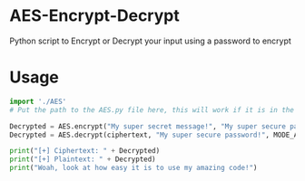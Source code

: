 # AES-Encrypt-Decrypt
Python script to Encrypt or Decrypt your input using a password to encrypt

# Usage

```python
import './AES' 
# Put the path to the AES.py file here, this will work if it is in the same directory as your script

Decrypted = AES.encrypt("My super secret message!", "My super secure password!", MODE_AES_256)
Decrypted = AES.decrypt(ciphertext, "My super secure password!", MODE_AES_256)

print("[+] Ciphertext: " + Decrypted)
print("[+] Plaintext: " + Decrypted)
print("Woah, look at how easy it is to use my amazing code!")
```
